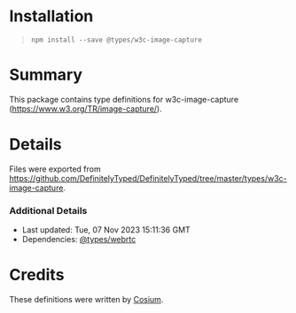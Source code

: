 # Installation
> `npm install --save @types/w3c-image-capture`

# Summary
This package contains type definitions for w3c-image-capture (https://www.w3.org/TR/image-capture/).

# Details
Files were exported from https://github.com/DefinitelyTyped/DefinitelyTyped/tree/master/types/w3c-image-capture.

### Additional Details
 * Last updated: Tue, 07 Nov 2023 15:11:36 GMT
 * Dependencies: [@types/webrtc](https://npmjs.com/package/@types/webrtc)

# Credits
These definitions were written by [Cosium](https://github.com/cosium).
